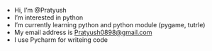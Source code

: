 - Hi, I’m @Pratyush
- I’m interested in python
- I’m currently learning python and python module (pygame, tutrle) 
- My email address is Pratyush0898@gmail.com
- I use Pycharm for writeing code
